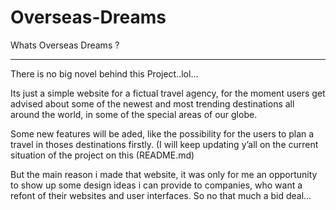 # Overseas-Dreams
Whats Overseas Dreams ?

---

There is no big novel behind this Project..lol…

Its just a simple website for a fictual travel agency, for the moment users get advised about some of the newest and most trending destinations all around the world, in some of the special areas of our globe.

Some new features will be aded, like the possibility for the users to plan a travel in thoses destinations firstly. (I will keep updating y’all on the current situation of the project on this (README.md)

But the main reason i made that website, it was only for me an opportunity to show up some design ideas i can provide to companies, who want a refont of their websites and user interfaces. So no that much a bid deal…
